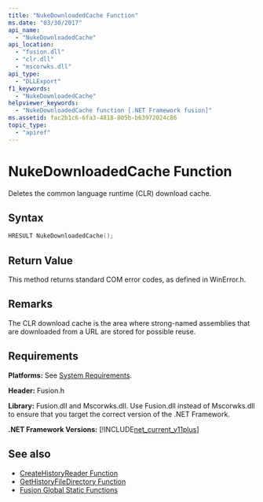 ```yaml
---
title: "NukeDownloadedCache Function"
ms.date: "03/30/2017"
api_name: 
  - "NukeDownloadedCache"
api_location: 
  - "fusion.dll"
  - "clr.dll"
  - "mscorwks.dll"
api_type: 
  - "DLLExport"
f1_keywords: 
  - "NukeDownloadedCache"
helpviewer_keywords: 
  - "NukeDownloadedCache function [.NET Framework fusion]"
ms.assetid: fac2b1c6-6fa3-4818-805b-b63972024c86
topic_type: 
  - "apiref"
---
```

# NukeDownloadedCache Function
Deletes the common language runtime (CLR) download cache.  
  
## Syntax  
  
```cpp  
HRESULT NukeDownloadedCache();  
```  
  
## Return Value  
 This method returns standard COM error codes, as defined in WinError.h.  
  
## Remarks  
 The CLR download cache is the area where strong-named assemblies that are downloaded from a URL are stored for possible reuse.  
  
## Requirements  
 **Platforms:** See [System Requirements](../../get-started/system-requirements.md).  
  
 **Header:** Fusion.h  
  
 **Library:** Fusion.dll and Mscorwks.dll. Use Fusion.dll instead of Mscorwks.dll to ensure that you target the correct version of the .NET Framework.  
  
 **.NET Framework Versions:** [!INCLUDE[net_current_v11plus](../../../../includes/net-current-v11plus-md.md)]  
  
## See also

- [CreateHistoryReader Function](createhistoryreader-function.md)
- [GetHistoryFileDirectory Function](gethistoryfiledirectory-function.md)
- [Fusion Global Static Functions](fusion-global-static-functions.md)
